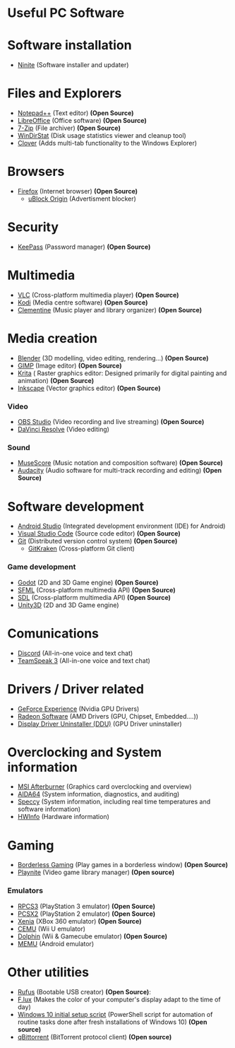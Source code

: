 # Useful PC Software

# Software installation

* [Ninite](https://ninite.com/) (Software installer and updater)
 
# Files and Explorers 

* [Notepad++](https://notepad-plus-plus.org/) (Text editor) **(Open Source)**
* [LibreOffice](http://www.libreoffice.org/download/download/) (Office software) **(Open Source)**
* [7-Zip](http://www.7-zip.org/download.html) (File archiver) **(Open Source)**
* [WinDirStat](https://windirstat.net/) (Disk usage statistics viewer and cleanup tool)
* [Clover](http://en.ejie.me/) (Adds multi-tab functionality to the Windows Explorer)

# Browsers

* [Firefox](https://www.mozilla.org/en-US/firefox/new/) (Internet browser) **(Open Source)**  
    * [uBlock Origin](https://addons.mozilla.org/en-US/firefox/addon/ublock-origin/) (Advertisment blocker)
  
# Security

* [KeePass](https://keepass.info/) (Password manager) **(Open Source)**

# Multimedia

* [VLC](https://www.videolan.org/vlc/index.html) (Cross-platform multimedia player) **(Open Source)**
* [Kodi](https://kodi.tv/about/software) (Media centre software) **(Open Source)**
* [Clementine](https://www.clementine-player.org/en) (Music player and library organizer) **(Open Source)**

# Media creation

* [Blender](https://www.blender.org/) (3D modelling, video editing, rendering...) **(Open Source)**
* [GIMP](https://www.gimp.org/) (Image editor) **(Open Source)**
* [Krita](https://krita.org/) ( Raster graphics editor: Designed primarily for digital painting and animation) **(Open Source)**
* [Inkscape](https://inkscape.org/) (Vector graphics editor) **(Open Source)**

### Video

* [OBS Studio](https://obsproject.com/) (Video recording and live streaming) **(Open Source)**
* [DaVinci Resolve](https://www.blackmagicdesign.com/products/davinciresolve/) (Video editing)

### Sound

* [MuseScore](https://musescore.org) (Music notation and composition software) **(Open Source)**
* [Audacity](https://www.audacityteam.org/) (Audio software for multi-track recording and editing) **(Open Source)**

# Software development 

* [Android Studio](https://developer.android.com/studio/index.html) (Integrated development environment (IDE) for Android)
* [Visual Studio Code](https://code.visualstudio.com) (Source code editor) **(Open Source)**
* [Git](https://git-scm.com/) (Distributed version control system) **(Open Source)**
    * [GitKraken](https://www.gitkraken.com/) (Cross-platform Git client)

### Game development
    
* [Godot](https://godotengine.org/) (2D and 3D Game engine) **(Open Source)**
* [SFML](https://www.sfml-dev.org/) (Cross-platform multimedia API) **(Open Source)**
* [SDL](https://www.libsdl.org/index.php) (Cross-platform multimedia API) **(Open Source)**
* [Unity3D](https://unity3d.com/es) (2D and 3D Game engine)
        
# Comunications

* [Discord](https://discordapp.com/download) (All-in-one voice and text chat)
* [TeamSpeak 3](https://www.teamspeak.com/en/teamspeak3) (All-in-one voice and text chat) 

# Drivers / Driver related

* [GeForce Experience](https://www.nvidia.com/en-us/geforce/geforce-experience/) (Nvidia GPU Drivers)
* [Radeon Software](https://support.amd.com/en-us/download) (AMD Drivers (GPU, Chipset, Embedded....))
* [Display Driver Uninstaller (DDU)](https://www.wagnardsoft.com/) (GPU Driver uninstaller)

# Overclocking and System information

* [MSI Afterburner](https://msi.com/page/afterburner) (Graphics card overclocking and overview)
* [AIDA64](https://www.aida64.com/downloads) (System information, diagnostics, and auditing)
* [Speccy](https://www.piriform.com/speccy/download) (System information, including real time temperatures and software information)
* [HWInfo](https://www.hwinfo.com/) (Hardware information)

# Gaming

* [Borderless Gaming](http://store.steampowered.com/app/388080/Borderless_Gaming/) (Play games in a borderless window) **(Open Source)**
* [Playnite](http://playnite.link/) (Video game library manager) **(Open source)**

### Emulators

* [RPCS3](https://rpcs3.net/) (PlayStation 3 emulator) **(Open Source)**
* [PCSX2](https://pcsx2.net/) (PlayStation 2 emulator) **(Open Source)**
* [Xenia](http://xenia.jp/) (XBox 360 emulator) **(Open Source)**
* [CEMU](http://cemu.info/) (Wii U emulator)
* [Dolphin](https://es.dolphin-emu.org/) (Wii & Gamecube emulator) **(Open Source)**
* [MEMU](http://www.memuplay.com/) (Android emulator)

# Other utilities

* [Rufus](http://rufus.akeo.ie/?locale=en_US) (Bootable USB creator) **(Open Source)**:  
* [F.lux](https://justgetflux.com/) (Makes the color of your computer's display adapt to the time of day)  
* [Windows 10 initial setup script](https://github.com/Disassembler0/Win10-Initial-Setup-Script) (PowerShell script for automation of routine tasks done after fresh installations of Windows 10) **(Open source)**
* [qBittorrent](https://www.qbittorrent.org/) (BitTorrent protocol client) **(Open source)**

